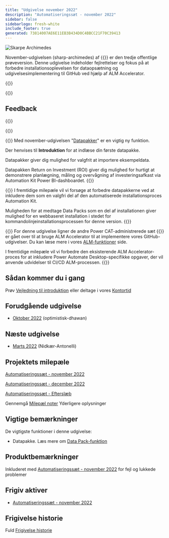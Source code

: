 ```yaml
---
title: "Udgivelse november 2022"
description: "Automatiseringssæt - november 2022"
sidebar: false
sidebarlogo: fresh-white
include_footer: true
generated: 73814007AE6E11EB3B434D0C4BBCC21F70C39413
---
```


<div class="optional">

![Skarpe Archimedes](/images/sharp-archimedes.png)

November-udgivelsen (sharp-archimedes) af {{<product-name>}} er den tredje offentlige prøveversion. Denne udgivelse indeholder fejlrettelser og fokus på at forbedre installationsoplevelsen for dataopsætning og udgivelsesimplementering til GitHub ved hjælp af ALM Accelerator.

</div>

{{<presentation slides="1,2,3">}}

<div class="optional">

{{<presentationStyles>}}

## Feedback

{{<questions name="/content/da/releases/november-2022.json" completed="Tak, fordi du gav feedback" showNavigationButtons="false" locale="da">}}

</div>

{{<slideStyles>}}

{{<slide  id="slide1" audio="releases/november-2022/DataPacks.mp3" description="Automation Kit Overview" image="releases/november-2022/DataPacks.svg" >}}
Med november-udgivelsen "[Datapakker](/da/features/datapacks)" er en vigtig ny funktion.

Der henvises til **Introduktion** for at indlæse din første datapakke.

Datapakker giver dig mulighed for valgfrit at importere eksempeldata.

Datapakken Return on Investment (ROI) giver dig mulighed for hurtigt at demonstrere planlægning, måling og overvågning af investeringsafkast via Automation Kit Power BI-dashboardet.
{{</slide>}}

{{<slide  id="slide2" audio="releases/november-2022/DataPacks-WhatsNext.mp3" description="Automation Kit Features" image="releases/november-2022/DataPacks-WhatsNext.svg?v=1" >}}
I fremtidige milepæle vil vi forsøge at forbedre datapakkerne ved at inkludere dem som en valgfri del af den automatiserede installationsproces Automation Kit.

Muligheden for at medtage Data Packs som en del af installationen giver mulighed for en webbaseret installation i stedet for kommandolinjeinstallationsprocessen for denne version.
{{</slide>}}


{{<slide id="slide3" audio="releases/november-2022/alm-roadmap.mp3" description="ALM Roadmap" localImage="/images/illustrations/alm-roadmap-2022-11.svg" >}}
For denne udgivelse ligner de andre Power CAT-administrerede sæt {{<product-name>}} er gået over til at bruge ALM Accelerator til at implementere vores GitHub-udgivelser. Du kan læse mere i vores [ALM-funktioner](/da/features/alm) side.

I fremtidige milepæle vil vi forbedre den eksisterende ALM Accelerator-proces for at inkludere Power Automate Desktop-specifikke opgaver, der vil anvende udvidelser til CI/CD ALM-processen.
{{</slide>}}

<div class="optional">

## Sådan kommer du i gang

Prøv [Vejledning til introduktion](/da/get-started) eller deltage i vores [Kontortid](/da/office-hours)

## Forudgående udgivelse

- [Oktober 2022](/da/releases/october-2022) (optimistisk-dhawan)

## Næste udgivelse

- [Marts 2022](/da/releases/december-2022) (Nidkær-Antonelli)

## Projektets milepæle

[Automatiseringssæt - november 2022](https://github.com/orgs/microsoft/projects/486/views/4)

[Automatiseringssæt - december 2022](https://github.com/orgs/microsoft/projects/486/views/5)

[Automatiseringssæt - Efterslæb](https://github.com/orgs/microsoft/projects/486/views/1)

Gennemgå [Milepæl noter](/da/releases/milestones) Yderligere oplysninger

## Vigtige bemærkninger

De vigtigste funktioner i denne udgivelse:

- Datapakke. Læs mere om [Data Pack-funktion](/da/features/datapacks)

## Produktbemærkninger

Inkluderet med [Automatiseringssæt - november 2022](https://github.com/microsoft/powercat-automation-kit/releases/tag/AutomationKit-November2022) for fejl og lukkede problemer

## Frigiv aktiver

- [Automatiseringssæt - november 2022](https://github.com/microsoft/powercat-automation-kit/releases/tag/AutomationKit-November2022)

## Frigivelse historie

Fuld [Frigivelse historie](/da/releases)

</div>
